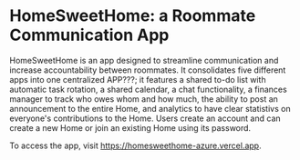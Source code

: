 # HomeSweetHome: a Roommate Communication App
HomeSweetHome is an app designed to streamline communication and increase accountability between roommates. It consolidates five different apps into one centralized APP???; it features a shared to-do list with automatic task rotation, a shared calendar, a chat functionality, a finances manager to track who owes whom and how much, the ability to post an announcement to the entire Home, and analytics to have clear statistivs on everyone's contributions to the Home. Users create an account and can create a new Home or join an existing Home using its password.

To access the app, visit https://homesweethome-azure.vercel.app.
